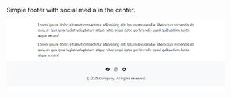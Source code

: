 Simple footer with social media in the center.

<img src="screenshot.png" alt="webkit-pro" style="width: 800px;">
